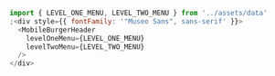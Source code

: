 ```js { "props": { "style": {"padding":"20px 0","border":"0","backgroundImage":"linear-gradient(45deg, #f5f5f5 25%, transparent 25%), linear-gradient(\n      -45deg,\n      #f5f5f5 25%,\n      transparent 25%\n    ), linear-gradient(45deg, transparent 75%, #f5f5f5 75%), linear-gradient(-45deg, transparent 75%, #f5f5f5\n        75%)","backgroundSize":"16px 16px","backgroundPosition":"0 0, 0 8px, 8px -8px, -8px 0px"}}}
import { LEVEL_ONE_MENU, LEVEL_TWO_MENU } from '../assets/data'
;<div style={{ fontFamily: '"Museo Sans", sans-serif' }}>
  <MobileBurgerHeader
    levelOneMenu={LEVEL_ONE_MENU}
    levelTwoMenu={LEVEL_TWO_MENU}
  />
</div>
```
